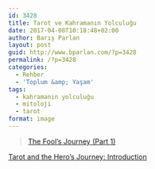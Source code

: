```yaml
---
id: 3428
title: Tarot ve Kahramanın Yolculuğu
date: 2017-04-08T10:18:48+02:00
author: Barış Parlan
layout: post
guid: http://www.bparlan.com/?p=3428
permalink: /?p=3428
categories:
  - Rehber
  - 'Toplum &amp; Yaşam'
tags:
  - kahramanın yolculuğu
  - mitoloji
  - tarot
format: image
---
```

<div class="ttr_start">
</div>

<blockquote class="wp-embedded-content" data-secret="HOiurz6eBH">
  <p>
    <a href="https://www.eadeverell.com/the-fools-journey/">The Fool&#8217;s Journey (Part 1)</a>
  </p>
</blockquote>



[Tarot and the Hero’s Journey:&nbsp;Introduction](https://jessicadavidson.co.uk/2014/07/05/tarot-and-the-heros-journey/)

<div class="ttr_end">
</div>